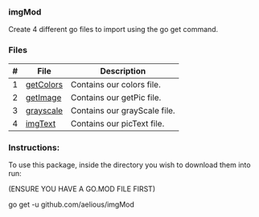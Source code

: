 ### imgMod

Create 4 different go files to import using the go get command.

### Files

|   #   | File            | Description                                        |
| :---: | --------------- | -------------------------------------------------- |
| 1 | [getColors](https://github.com/aelious/imgMod/blob/main/getColors.go) | Contains our colors file. |
| 2 | [getImage](https://github.com/aelious/imgMod/blob/main/getImage.go) | Contains our getPic file. |
| 3 | [grayscale](https://github.com/aelious/imgMod/blob/main/grayscale.go) | Contains our grayScale file. |
| 4 | [imgText](https://github.com/aelious/imgMod/blob/main/imgText.go) | Contains our picText file. |

### Instructions:

To use this package, inside the directory you wish to download them into run:

(ENSURE YOU HAVE A GO.MOD FILE FIRST)

go get -u github.com/aelious/imgMod
